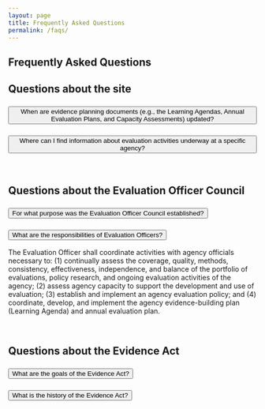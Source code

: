 ```yaml
---
layout: page
title: Frequently Asked Questions
permalink: /faqs/
---
```


<section class="grid-container padding-left-0 padding-right-1">
<h1 class="margin-0 font-ui-2xl">Frequently Asked Questions</h1>
<h2>Questions about the site</h2>
<div class="usa-accordion usa-accordion--bordered">
      <!-- Use the accurate heading level to maintain the document outline -->
      <h3 class="usa-accordion__heading">
        <button class="usa-accordion__button" aria-expanded="false" aria-controls="b-a1">
          When are evidence planning documents (e.g., the Learning Agendas, Annual Evaluation Plans, and Capacity Assessments) updated?
        </button>
      </h3>
      <div id="b-a1" class="usa-accordion__content">
        <p></p>
      </div>
      <!-- Use the accurate heading level to maintain the document outline -->
      <h3 class="usa-accordion__heading">
        <button class="usa-accordion__button" aria-expanded="false" aria-controls="b-a2">
         Where can I find information about evaluation activities underway at a specific agency?
        </button>
      </h3>
      <div id="b-a2" class="usa-accordion__content">
        <p></p>
      </div>
      <br />
<h2>Questions about the Evaluation Officer Council</h2>
      <!-- Use the accurate heading level to maintain the document outline -->
      <h3 class="usa-accordion__heading">
        <button class="usa-accordion__button" aria-expanded="false" aria-controls="b-a3">
          For what purpose was the Evaluation Officer Council established?
        </button>
      </h3>
      <div id="b-a3" class="usa-accordion__content">
        <p></p>
      </div>
      <!-- Use the accurate heading level to maintain the document outline -->
      <h3 class="usa-accordion__heading">
        <button class="usa-accordion__button" aria-expanded="false" aria-controls="b-a4">
          What are the responsibilities of Evaluation Officers?
        </button>
      </h3>
      <div id="b-a4" class="usa-accordion__content">
        <p>The Evaluation Officer shall coordinate activities with agency officials necessary to: (1) continually assess the coverage, quality, methods, consistency, effectiveness, independence, and balance of the portfolio of evaluations, policy research, and ongoing evaluation activities of the agency; (2) assess agency capacity to support the development and use of evaluation; (3) establish and implement an agency evaluation policy; and (4) coordinate, develop, and implement the agency evidence-building plan (Learning Agenda) and annual evaluation plan.</p>
      </div>
      <br />
<h2>Questions about the Evidence Act</h2>
      <!-- Use the accurate heading level to maintain the document outline -->
      <h3 class="usa-accordion__heading">
        <button class="usa-accordion__button" aria-expanded="false" aria-controls="b-a5">
          What are the goals of the Evidence Act?
        </button>
      </h3>
      <div id="b-a5" class="usa-accordion__content">
        <p></p>
      </div>
      <!-- Use the accurate heading level to maintain the document outline -->
      <h3 class="usa-accordion__heading">
        <button class="usa-accordion__button" aria-expanded="false" aria-controls="b-a6">
          What is the history of the Evidence Act?
        </button>
      </h3>
      <div id="b-a6" class="usa-accordion__content">
        <p></p>
      </div>
 </div>     
</section>
